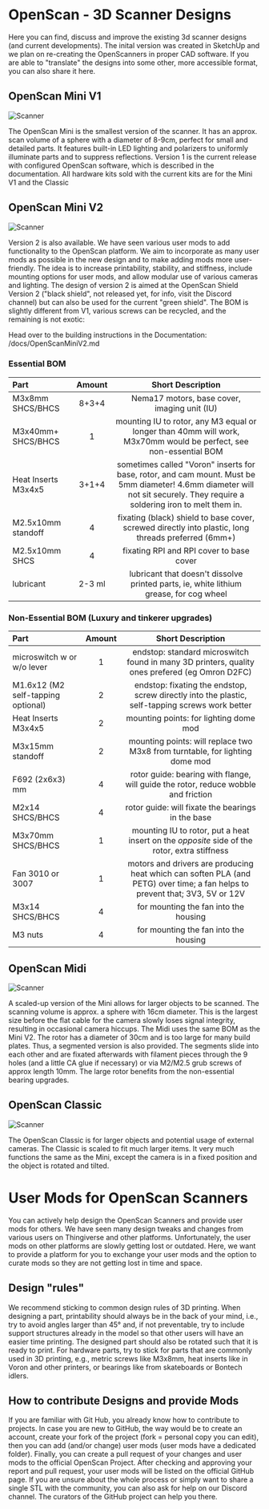 # OpenScan - 3D Scanner Designs

Here you can find, discuss and improve the existing 3d scanner designs (and current developments). The inital version was created in SketchUp and we plan on re-creating the OpenScanners in proper CAD software. If you are able to "translate" the designs into some other, more accessible format, you can also share it here.


## OpenScan Mini V1
![Scanner](https://github.com/probably-Erwins-Cat/OpenScan-Design/blob/main/images/OpenScanMini.jpg?raw=true)

The OpenScan Mini is the smallest version of the scanner. It has an approx. scan volume of a sphere with a diameter of 8-9cm, perfect for small and detailed parts. It features built-in LED lighting and polarizers to uniformly illuminate parts and to suppress reflections.
Version 1 is the current release with configured OpenScan software, which is described in the documentation. All hardware kits sold with the current kits are for the Mini V1 and the Classic

## OpenScan Mini V2 
![Scanner](https://github.com/probably-Erwins-Cat/OpenScan-Design/blob/main/images/OpenScanMiniV2.jpg?raw=true)

Version 2 is also available. We have seen various user mods to add functionality to the OpenScan platform. We aim to incorporate as many user mods as possible in the new design and to make adding mods more user-friendly. The idea is to increase printability, stability, and stiffness, include mounting options for user mods, and allow modular use of various cameras and lighting.
The design of version 2 is aimed at the OpenScan Shield Version 2 ("black shield", not released yet, for info, visit the Discord channel) but can also be used for the current "green shield". The BOM is slightly different from V1, various screws can be recycled, and the remaining is not exotic:

Head over to the building instructions in the Documentation: /docs/OpenScanMiniV2.md

### Essential BOM

| Part | Amount | Short Description |
| :--- | :---: | :---: |
| M3x8mm SHCS/BHCS | 8+3+4 | Nema17 motors, base cover, imaging unit (IU) |
| M3x40mm+ SHCS/BHCS | 1 | mounting IU to rotor, any M3 equal or longer than 40mm will work, M3x70mm would be perfect, see non-essential BOM |
| Heat Inserts M3x4x5 | 3+1+4 | sometimes called "Voron" inserts for base, rotor, and cam mount. Must be 5mm diameter! 4.6mm diameter will not sit securely. They require a soldering iron to melt them in. |
| M2.5x10mm standoff | 4 | fixating (black) shield to base cover, screwed directly into plastic, long threads preferred (6mm+) |
| M2.5x10mm SHCS | 4 | fixating RPI and RPI cover to base cover |
| lubricant | 2-3 ml | lubricant that doesn't dissolve printed parts, ie, white lithium grease, for cog wheel |

### Non-Essential BOM (Luxury and tinkerer upgrades)
| Part | Amount | Short Description |
| :--- | :---: | :---: |
| microswitch w or w/o lever | 1 | endstop: standard microswitch found in many 3D printers, quality ones prefered (eg Omron D2FC) |
| M1.6x12 (M2 self-tapping optional) | 2 | endstop: fixating the endstop, screw directly into the plastic, self-tapping screws work better |
| Heat Inserts M3x4x5 | 2 | mounting points: for lighting dome mod |
| M3x15mm standoff | 2 | mounting points: will replace two M3x8 from turntable, for lighting dome mod  |
| F692 (2x6x3) mm | 4 | rotor guide: bearing with flange, will guide the rotor, reduce wobble and friction |
| M2x14 SHCS/BHCS | 4 | rotor guide: will fixate the bearings in the base |
| M3x70mm SHCS/BHCS | 1 | mounting IU to rotor, put a heat insert on the *opposite* side of the rotor, extra stiffness |
| Fan 3010 or 3007 | 1 | motors and drivers are producing heat which can soften PLA (and PETG) over time; a fan helps to prevent that; 3V3, 5V or 12V |
| M3x14 SHCS/BHCS | 4 | for mounting the fan into the housing |
| M3 nuts | 4 | for mounting the fan into the housing |


## OpenScan Midi
![Scanner](https://github.com/probably-Erwins-Cat/OpenScan-Design/blob/main/images/OpenScanMidi.jpg?raw=true)

A scaled-up version of the Mini allows for larger objects to be scanned. The scanning volume is approx. a sphere with 16cm diameter. This is the largest size before the flat cable for the camera slowly loses signal integrity, resulting in occasional camera hiccups. The Midi uses the same BOM as the Mini V2.
The rotor has a diameter of 30cm and is too large for many build plates. Thus, a segmented version is also provided. The segments slide into each other and are fixated afterwards with filament pieces through the 9 holes (and a little CA glue if necessary) or via M2/M2.5 grub screws of approx length 10mm. The large rotor benefits from the non-essential bearing upgrades.

## OpenScan Classic
![Scanner](https://github.com/probably-Erwins-Cat/OpenScan-Design/blob/main/images/OpenScanClassic.jpg?raw=true)

The OpenScan Classic is for larger objects and potential usage of external cameras. The Classic is scaled to fit much larger items. It very much functions the same as the Mini, except the camera is in a fixed position and the object is rotated and tilted. 

# User Mods for OpenScan Scanners
You can actively help design the OpenScan Scanners and provide user mods for others. We have seen many design tweaks and changes from various users on Thingiverse and other platforms. Unfortunately, the user mods on other platforms are slowly getting lost or outdated. Here, we want to provide a platform for you to exchange your user mods and the option to curate mods so they are not getting lost in time and space. 

## Design "rules"
We recommend sticking to common design rules of 3D printing. When designing a part, printability should always be in the back of your mind, i.e., try to avoid angles larger than 45° and, if not preventable, try to include support structures already in the model so that other users will have an easier time printing. The designed part should also be rotated such that it is ready to print. For hardware parts, try to stick for parts that are commonly used in 3D printing, e.g., metric screws like M3x8mm, heat inserts like in Voron and other printers, or bearings like from skateboards or Bontech idlers.

## How to contribute Designs and provide  Mods
If you are familiar with Git Hub, you already know how to contribute to projects. In case you are new to GitHub, the way would be to create an account, create your fork of the project (fork = personal copy you can edit), then you can add (and/or change) user mods (user mods have a dedicated folder). Finally, you can create a pull request of your changes and user mods to the official OpenScan Project. After checking and approving your report and pull request, your user mods will be listed on the official GitHub page. If you are unsure about the whole process or simply want to share a single STL with the community, you can also ask for help on our Discord channel. The curators of the GitHub project can help you there.

